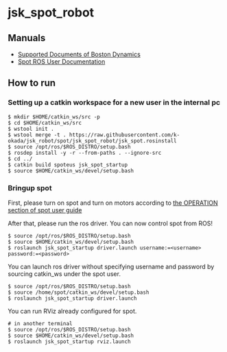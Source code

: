 jsk_spot_robot
==============

## Manuals

- [Supported Documents of Boston Dynamics](https://www.bostondynamics.com/spot/training/documentation)
- [Spot ROS User Documentation](http://www.clearpathrobotics.com/assets/guides/melodic/spot-ros/ros_usage.html#taking-control-of-the-robot)

## How to run

### Setting up a catkin workspace for a new user in the internal pc

```
$ mkdir $HOME/catkin_ws/src -p
$ cd $HOME/catkin_ws/src
$ wstool init .
$ wstool merge -t . https://raw.githubusercontent.com/k-okada/jsk_robot/spot/jsk_spot_robot/jsk_spot.rosinstall
$ source /opt/ros/$ROS_DISTRO/setup.bash
$ rosdep install -y -r --from-paths . --ignore-src
$ cd ../
$ catkin build spoteus jsk_spot_startup
$ source $HOME/catkin_ws/devel/setup.bash
```

### Bringup spot

First, please turn on spot and turn on motors according to [the OPERATION section of spot user guide](https://www.bostondynamics.com/sites/default/files/inline-files/spot-user-guide.pdf)

After that, please run the ros driver. You can now control spot from ROS!

```
$ source /opt/ros/$ROS_DISTRO/setup.bash
$ source $HOME/catkin_ws/devel/setup.bash
$ roslaunch jsk_spot_startup driver.launch username:=<username> password:=<password>
```

You can launch ros driver without specifying username and password by sourcing catkin_ws under the spot user.

```
$ source /opt/ros/$ROS_DISTRO/setup.bash
$ source /home/spot/catkin_ws/devel/setup.bash
$ roslaunch jsk_spot_startup driver.launch
```

You can run RViz already configured for spot.

```
# in another terminal
$ source /opt/ros/$ROS_DISTRO/setup.bash
$ source $HOME/catkin_ws/devel/setup.bash
$ roslaunch jsk_spot_startup rviz.launch
```
